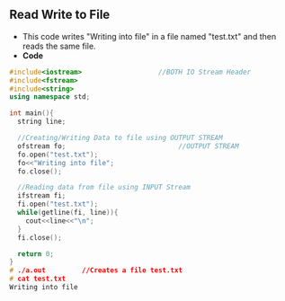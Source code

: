 ## Read Write to File
- This code writes "Writing into file" in a file named "test.txt" and then reads the same file.
- **Code**
```c++
#include<iostream>                   //BOTH IO Stream Header   
#include<fstream>
#include<string>
using namespace std;

int main(){
  string line;

  //Creating/Writing Data to file using OUTPUT STREAM
  ofstream fo;                            //OUTPUT STREAM
  fo.open("test.txt");
  fo<<"Writing into file";
  fo.close();

  //Reading data from file using INPUT Stream
  ifstream fi;
  fi.open("test.txt");
  while(getline(fi, line)){
    cout<<line<<"\n";
  }
  fi.close();

  return 0;
}
# ./a.out         //Creates a file test.txt
# cat test.txt
Writing into file
```
